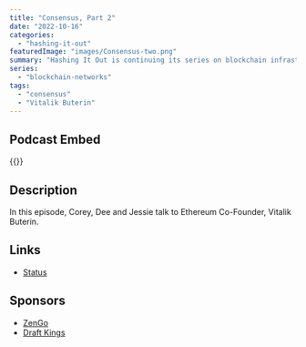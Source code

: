 ```yaml
---
title: "Consensus, Part 2"
date: "2022-10-16"
categories: 
  - "hashing-it-out"
featuredImage: "images/Consensus-two.png"
summary: "Hashing It Out is continuing its series on blockchain infrastructure with the Consensus layer. In this episode, Corey, Dee and Jessie talk to Ethereum  Co-Founder, Vitalik Buterin."
series:
  - "blockchain-networks"
tags:
  - "consensus" 
  - "Vitalik Buterin"
---
```


## Podcast Embed
{{<podcast-embed url="https://hashingitout.sounder.fm/episode/consensus-infrastructure-pt-2">}} 

## Description
In this episode, Corey, Dee and Jessie talk to Ethereum  Co-Founder, Vitalik Buterin. 

## Links 
- [Status](https://status.im)

## Sponsors
- [ZenGo]()
- [Draft Kings]()
